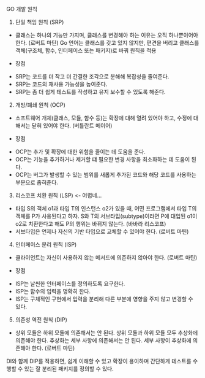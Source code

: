 GO 개발 원칙
1. 단일 책임 원칙 (SRP)
* 클래스는 하나의 기능만 가지며, 클래스를 변경해야 하는 이유는 오직 하나뿐이어야 한다. (로버트 마틴)
Go 언어는 클래스를 갖고 있지 않지만, 편견을 버리고 클래스를 객체(구조체, 함수, 인터페이스 또는 패키지)로 바꿔 원칙을 적용

 - 장점
 * SRP는 코드를 더 작고 더 간결한 조각으로 분해해 복잡성을 줄여준다.
 * SRP는 코드의 재사용 가능성을 높여준다.
 * SRP는 좀 더 쉽게 테스트를 작성하고 유지 보수할 수 있도록 해준다.
 
 2. 개방/폐쇄 원칙 (OCP)
 * 소프트웨어 개체(클래스, 모듈, 함수 등)는 확장에 대해 열려 있어야 하고, 수정에 대해서는 닫혀 있어야 한다. (버틀란트 메이어)
 
 - 장점
 * OCP는 추가 및 확장에 대한 위험을 줄이는 데 도움을 준다.
 * OCP는 기능을 추가하거나 제거할 떄 필요한 변경 사항을 최소화하는 데 도움이 된다.
 * OCP는 버그가 발생할 수 있는 범위를 새롭게 추가된 코드와 해당 코드를 사용하는 부분으로 좁혀준다.
 
3. 리스코프 치환 원칙 (LSP) <- 어렵네...
 * 타입 S의 객체 o1과 타입 T의 인스턴스 o2가 있을 때, 어떤 프로그램에서 타입 T의 객체를 P가 사용된다고 하자. 
 S와 T의 서브타입(subtype)이라면 P에 대입된 o1이 o2로 치환한다고 해도 P의 행위는 바뀌지 않는다. (바바라 리스코프)
 * 서브타입은 언제나 자신의 기반 타입으로 교체할 수 있어야 한다. (로버트 마틴)
 
 4. 인터페이스 분리 원칙 (ISP)
 * 클라이언트는 자신이 사용하지 않는 메서드에 의존하지 않아야 한다. (로버트 마틴)
 
 - 장점
 * ISP는 날씬한 인터페이스를 정의하도록 요구한다.
 * ISP는 함수의 입력을 명확히 한다.
 * ISP는 구체적인 구현에서 입력을 분리해 다른 부분에 영향을 주지 않고 변경할 수 있다.
 
 5. 의존성 역전 원칙 (DIP)
 * 상위 모듈은 하위 모듈에 의존해서는 안 된다. 상위 모듈과 하위 모듈 모두 추상화에 의존해야 한다. 추상화는 세부 사항에 의존해서는 안 된다.
 세부 사항이 추상화에 의존해야 한다. (로버트 마틴)
 
  DI와 함께 DIP를 적용하면, 쉽게 이해할 수 있고 확장이 용이하며 간단하게 테스트를 수행할 수 있는 잘 분리된 패키지를 정의할 수 있다.
  
 
 
